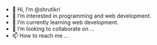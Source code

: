 - 👋 Hi, I’m @shrutikri
- 👀 I’m interested in programming and web development.
- 🌱 I’m currently learning web development.
- 💞️ I’m looking to collaborate on ...
- 📫 How to reach me ...

<!---
shrutikri/shrutikri is a ✨ special ✨ repository because its `README.md` (this file) appears on your GitHub profile.
You can click the Preview link to take a look at your changes.
--->
